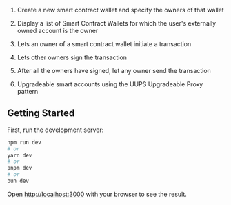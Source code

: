 1) Create a new smart contract wallet and specify the owners of that wallet

2) Display a list of Smart Contract Wallets for which the user's externally owned account is the owner

3) Lets an owner of a smart contract wallet initiate a transaction

4) Lets other owners sign the transaction

5) After all the owners have signed, let any owner send the transaction

6) Upgradeable smart accounts using the UUPS Upgradeable Proxy pattern

## Getting Started

First, run the development server:

```bash
npm run dev
# or
yarn dev
# or
pnpm dev
# or
bun dev
```

Open [http://localhost:3000](http://localhost:3000) with your browser to see the result.
